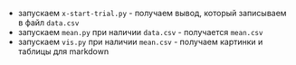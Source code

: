 * запускаем `x-start-trial.py` - получаем вывод, который записываем в файл `data.csv`
* запускаем `mean.py` при наличии `data.csv` - получается `mean.csv`
* запускаем `vis.py` при наличии `mean.csv` - получаем картинки и таблицы для markdown
